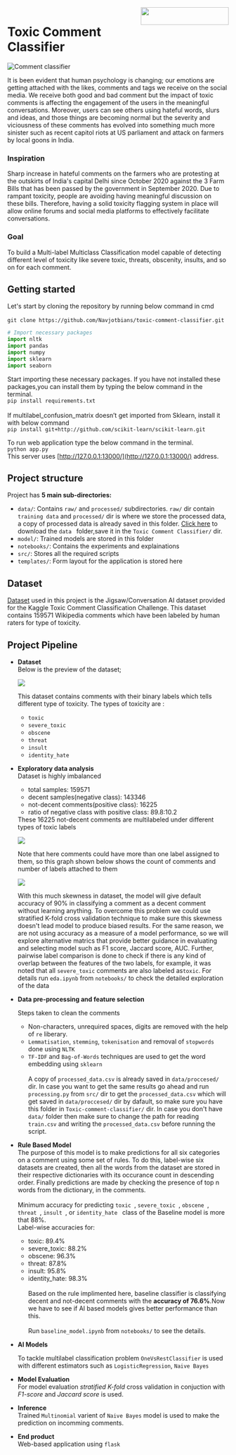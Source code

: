 <img src= "images/logo4.jpg" width = 200 height = 40 align = "right">

# Toxic Comment Classifier
![Comment classifier](images/video_gif)

It is been evident that human psychology is changing; our emotions are getting attached with the likes, comments and tags we receive on the social media. We receive both good and bad comment but the impact of toxic comments is affecting the engagement of the users in the meaningful conversations.
Moreover, users can see others using hateful words, slurs and ideas, and those things are becoming normal but the severity and viciousness of these comments has evolved into something much more sinister such as recent capitol riots at US parliament and attack on farmers by local goons in India.

### Inspiration
Sharp increase in hateful comments on the farmers who are protesting at the outskirts of India's capital Delhi since October 2020 against the 3 Farm Bills that has been passed by the government in September 2020. Due to rampant toxicity, people are avoiding having meaningful discussion on these bills. Therefore, having a solid toxicity flagging system in place will allow online forums and social media platforms to effectively facilitate conversations.

### Goal
To build a Multi-label Multiclass Classification model capable of detecting different level of toxicity like severe toxic, threats, obscenity, insults, and so on for each comment. 

## Getting started
Let's start by cloning the repository by running below command in cmd
<br><br> `git clone https://github.com/Navjotbians/toxic-comment-classifier.git`

```python
# Import necessary packages
import nltk
import pandas
import numpy
import sklearn
import seaborn
```
Start importing these necessary packages. If you have not installed these packages,you can install them by typing the below command in the terminal.
<br>`pip install requirements.txt`
<br>
<br>If multilabel_confusion_matrix doesn’t get imported from Sklearn, install it with below command
<br>`pip install git+http://github.com/scikit-learn/scikit-learn.git`


To run web application type the below command in the terminal.
<br> `python app.py`
<br> This server uses [http://127.0.0.1:13000/](http://127.0.0.1:13000/) address.

## Project structure
Project has **5 main sub-directories:** 
* `data/`: Contains `raw/` and `processed/` subdirectories. `raw/` dir contain `training data` and `processed/` dir  is where we store the processed data, a copy of processed data is already saved in this folder. [Click here](https://drive.google.com/drive/folders/1gMJHNxCajYsRzMPjwUuPEM2S5tIp_b3r?usp=sharing) to download the `data ` folder,save it in the `Toxic Comment Classifier/` dir.
* `model/`: Trained models are stored in this folder
* `notebooks/`: Contains the experiments and explainations
* `src/`: Stores all the required scripts
* `templates/`: Form layout for the application is stored here 

## Dataset
 <!-- Links -->
 [Dataset](https://www.kaggle.com/c/jigsaw-toxic-comment-classification-challenge/data) used in this project is the Jigsaw/Conversation AI dataset provided for the Kaggle Toxic Comment Classification Challenge. This dataset contains 159571 Wikipedia comments which have been labeled by human raters for type of toxicity.


## Project Pipeline	 
* <b>Dataset</b><br>
  Below is the preview of the dataset;

  ![](images/data_head.JPG)
  <!-- UL -->
  This dataset contains comments with their binary labels which tells different type of toxicity. The types of toxicity are :
  * `toxic`
  * `severe_toxic`
  * `obscene`
  * `threat`
  * `insult`
  * `identity_hate`


* <b>Exploratory data analysis</b> 
  <br>
  Dataset is highly imbalanced
  <ul>
  <li>total samples: 159571</li>
  <li>decent samples(negative class): 143346</li>
  <li>not-decent comments(positive class): 16225</li> 
  <li>ratio of negative class with positive class: 89.8:10.2</li>
  </ul> 
  These 16225 not-decent comments are multilabeled under different types of toxic labels
 
  <!-- UL -->
  ![](images/count_category_wise.png)
  <!-- UL -->

  Note that here comments could have more than one label assigned to them, so this graph shown below shows the count of comments and number of labels attached to them
  <!-- UL -->
  ![](images/comments_have_multilabels.png)
  <!-- UL -->

  With this much skewness in dataset, the model will give default accuracy of 90% in classifying a comment as a decent comment without learning anything. To overcome this problem we could use stratified K-fold cross validation technique to make sure this skewness doesn't lead model to produce biased results. For the same reason, we are not using accuracy as a measure of a model performance, so we will explore alternative matrics that provide better guidance in evaluating and selecting model such as F1 score, Jaccard score, AUC. Further, pairwise label comparison is done to check if there is any kind of overlap between the features of the two labels, for example, it was noted that all `severe_toxic` comments are also labeled as`toxic`. For details run  `eda.ipynb` from `notebooks/` to check the detailed exploration of the data


* <b>Data pre-processing and feature selection</b>
  <br>
 
  Steps taken to clean the comments
  * Non-characters, unrequired spaces, digits are removed with the help of `re` liberary.
  *  `Lemmatisation`, `stemming`, `tokenisation` and removal of `stopwords` done using `NLTK`
  *  `TF-IDF` and `Bag-of-Words` techniques are used to get the word embedding using `sklearn`<br>
<br>A copy of `processed_data.csv` is already saved in `data/proccesed/` dir. In case you want to get the same results go ahead and run `processing.py` from `src/` dir to get the `processed_data.csv`  which will get saved in  `data/proccesed/` dir by dafault, so make sure you have this folder in  `Toxic-comment-classifier/` dir. In case you don't have `data/` folder then make sure to change the path for reading `train.csv` and writing the `processed_data.csv` before running the script.

* <b>Rule Based Model</b>
  <br>
  The purpose of this model is to make predictions for all six categories on a comment using some set of rules. To do this, label-wise six datasets are created, then all the       words from the dataset are stored in their respective dictionaries with its occurance count in descending order. Finally predictions are made by checking the presence of top n   words from the dictionary, in the comments.
  <br>
  <br>
  Minimum accuracy for predicting `toxic `, `severe_toxic `, `obscene `, `threat `, `insult `, or  `identity_hate ` class of the Baseline model is more that 88%.
  <br>
  Label-wise accuracies for:
   * toxic: 89.4%
   * severe_toxic: 88.2%
   * obscene: 96.3%
   * threat: 87.8%
   * insult: 95.8%
   * identity_hate: 98.3%<br>
  <br>Based on the rule implimented here, baseline classifier is classifying decent and not-decent comments with the **accuracy of 76.6%**.Now we have to see if AI based models gives better performance than this.
  <br><br>Run `baseline_model.ipynb` from `notebooks/` to see the details.


* <b>AI Models</b>
  <br>
 
  To tackle multilabel classification problem `OneVsRestClassifier` is used with different estimators such as `LogisticRegression`, `Naive Bayes`

* <b>Model Evaluation</b>
  <br>
  For model evaluation *stratified K-fold* cross validation in conjuction with *F1-score* and *Jaccard score* is used.

* <b>Inference</b>
  <br>
  Trained `Multinomial` varient of `Naive Bayes` model is used to make the prediction on incomming comments.

* <b>End product</b>
  <br>
  Web-based application using `flask`


